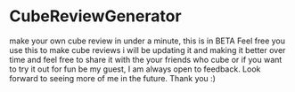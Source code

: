 # CubeReviewGenerator
make your own cube review in under a minute, this is in BETA
Feel free you use this to make cube reviews i will be updating it and making it better over time 
and feel free to share it with the your friends who cube or if you want to try it out for fun be my guest, I am always open to
feedback. Look forward to seeing more of me in the future. Thank you :)
